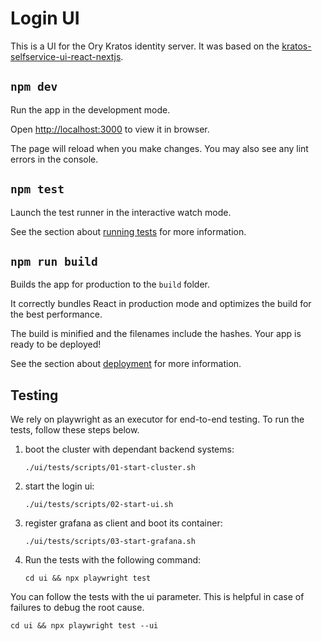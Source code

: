 # Login UI

This is a UI for the Ory Kratos identity server. It was based on
the [kratos-selfservice-ui-react-nextjs](https://github.com/ory/kratos-selfservice-ui-react-nextjs/).

## `npm dev`

Run the app in the development mode.

Open <http://localhost:3000> to view it in browser.

The page will reload when you make changes. You may also see any lint errors in
the console.

## `npm test`

Launch the test runner in the interactive watch mode.

See the section
about [running tests](https://facebook.github.io/create-react-app/docs/running-tests)
for more information.

## `npm run build`

Builds the app for production to the `build` folder.

It correctly bundles React in production mode and optimizes the build for the
best performance.

The build is minified and the filenames include the hashes.
Your app is ready to be deployed!

See the section
about [deployment](https://facebook.github.io/create-react-app/docs/deployment)
for more information.

## Testing

We rely on playwright as an executor for end-to-end testing.  To run the tests, follow these steps below.

1. boot the cluster with dependant backend systems:

    `./ui/tests/scripts/01-start-cluster.sh`

2. start the login ui:

    `./ui/tests/scripts/02-start-ui.sh`

3. register grafana as client and boot its container:

   `./ui/tests/scripts/03-start-grafana.sh`

4. Run the tests with the following command:

    `cd ui && npx playwright test`

You can follow the tests with the ui parameter. This is helpful in case of failures to debug the root cause.

    cd ui && npx playwright test --ui

